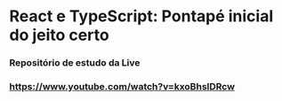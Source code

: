 # React e TypeScript: Pontapé inicial do jeito certo
### Repositório de estudo da Live
### https://www.youtube.com/watch?v=kxoBhslDRcw
